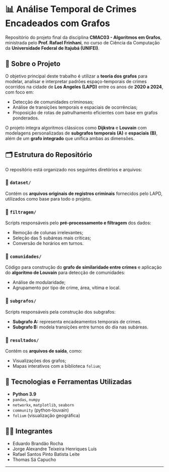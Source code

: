 # 📊 Análise Temporal de Crimes Encadeados com Grafos

Repositório do projeto final da disciplina **CMAC03 - Algoritmos em Grafos**, ministrada pelo **Prof. Rafael Frinhani**, no curso de Ciência da Computação da **Universidade Federal de Itajubá (UNIFEI)**.

## 🧠 Sobre o Projeto

O objetivo principal deste trabalho é utilizar a **teoria dos grafos** para modelar, analisar e interpretar padrões espaço-temporais de crimes ocorridos na cidade de **Los Angeles (LAPD)** entre os anos de **2020 a 2024**, com foco em:

- Detecção de comunidades criminosas;
- Análise de transições temporais e espaciais de ocorrências;
- Proposição de rotas de patrulhamento eficientes com base em grafos ponderados.

O projeto integra algoritmos clássicos como **Dijkstra** e **Louvain** com modelagens personalizadas de **subgrafos temporais (A)** e **espaciais (B)**, além de um **grafo integrado** que unifica ambas as dimensões.

## 🗂️ Estrutura do Repositório

O repositório está organizado nos seguintes diretórios e arquivos:

### 📁 `dataset/`
Contém os **arquivos originais de registros criminais** fornecidos pelo LAPD, utilizados como base para todo o projeto.

### 📁 `filtragem/`
Scripts responsáveis pelo **pré-processamento e filtragem** dos dados:
- Remoção de colunas irrelevantes;
- Seleção das 5 subáreas mais críticas;
- Conversão de horários em turnos.

### 📁 `comunidades/`
Código para construção do **grafo de similaridade entre crimes** e aplicação do **algoritmo de Louvain** para detecção de comunidades:
- Análise de modularidade;
- Agrupamento por tipo de crime, área, vítima e local.

### 📁 `subgrafos/`
Scripts responsáveis pela construção dos subgrafos:
- **Subgrafo A:** representa encadeamentos temporais de crimes.
- **Subgrafo B:** modela transições entre turnos do dia nas subáreas.

### 📁 `resultados/`
Contém os **arquivos de saída**, como:
- Visualizações dos grafos;
- Mapas interativos com a biblioteca `folium`;

## 🧪 Tecnologias e Ferramentas Utilizadas

- **Python 3.9**
- `pandas`, `numpy`
- `networkx`, `matplotlib`, `seaborn`
- `community` (python-louvain)
- `folium` (visualização geográfica)

## 🧑‍💻 Integrantes

- Eduardo Brandão Rocha  
- Jorge Alexandre Teixeira Henriques Luís  
- Rafael Santos Pinto Batista Leite  
- Thomas Sá Capucho

---
